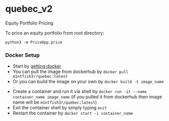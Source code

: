 # quebec_v2
Equity Portfolio Pricing

To price an equity portfolio from root directory:

`python3 -m PriceApp.price`

### Docker Setup

- Start by [getting docker](https://docs.docker.com/get-started/get-docker/)
- You can pull the image from dockerhub by `docker pull m1ntfish3r/quebec:latest`
- Or you can build the image on your own by `docker build -t image_name .`
- Create a container and run it via shell by `docker run -it --name container_name image_name` (if you pulled it from dockerhub then image name will be `m1ntfish3r/quebec:latest`)
- Exit the container shell by simply typing `exit`
- Restart the container by `docker start -i container_name`